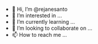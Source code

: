 - 👋 Hi, I’m @rejanesanto
- 👀 I’m interested in ...
- 🌱 I’m currently learning ...
- 💞️ I’m looking to collaborate on ...
- 📫 How to reach me ...

<!---
rejanesanto/rejanesanto is a ✨ special ✨ repository because its `README.md` (this file) appears on your GitHub profile.
You can click the Preview link to take a look at your changes.
--->

